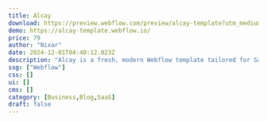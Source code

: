 ```yaml
---
title: Alcay
download: https://preview.webflow.com/preview/alcay-template?utm_medium=preview_link&utm_source=dashboard&utm_content=alcay-template&preview=5ac255ddddfc1279caef77c469538e70&workflow=preview
demo: https://alcay-template.webflow.io/
price: 79
author: "Nixar"
date: 2024-12-01T04:40:12.023Z
description: "Alcay is a fresh, modern Webflow template tailored for SaaS software and mobile app startup websites—ideal for app landing pages, SaaS agency sites, and mobile app-focused businesses."
ssg: ["Webflow"]
css: []
ui: []
cms: []
category: [Business,Blog,SaaS]
draft: false
---
```


